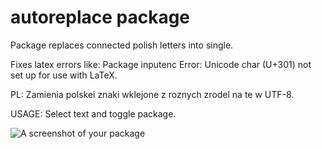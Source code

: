 # autoreplace package

Package replaces connected polish letters into single.

Fixes latex errors like:
Package inputenc Error: Unicode char (U+301) not set up for use with LaTeX.

PL:
Zamienia polskei znaki wklejone z roznych zrodel na te w UTF-8.

USAGE:
Select text and toggle package.

![A screenshot of your package](https://f.cloud.github.com/assets/69169/2290250/c35d867a-a017-11e3-86be-cd7c5bf3ff9b.gif)
